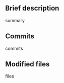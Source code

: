 ## Brief description

<!-- Diff summary - START -->summary<!-- Diff summary - END -->

## Commits

<!-- Diff commits - START -->commits<!-- Diff files - END -->

## Modified files


<!-- Diff files - START -->files<!-- Diff files - END -->
